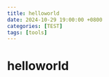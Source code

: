 ```yaml
---
title: helloworld
date: 2024-10-29 19:00:00 +0800
categories: [TEST]
tags: [tools]     
---
```

# helloworld
 